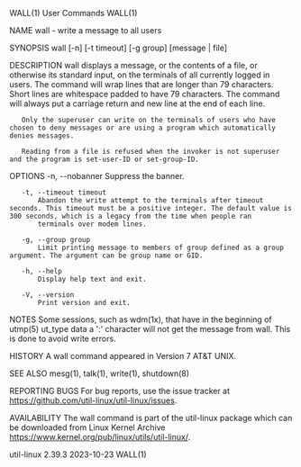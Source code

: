WALL(1)                                                                                        User Commands                                                                                        WALL(1)

NAME
       wall - write a message to all users

SYNOPSIS
       wall [-n] [-t timeout] [-g group] [message | file]

DESCRIPTION
       wall displays a message, or the contents of a file, or otherwise its standard input, on the terminals of all currently logged in users. The command will wrap lines that are longer than 79
       characters. Short lines are whitespace padded to have 79 characters. The command will always put a carriage return and new line at the end of each line.

       Only the superuser can write on the terminals of users who have chosen to deny messages or are using a program which automatically denies messages.

       Reading from a file is refused when the invoker is not superuser and the program is set-user-ID or set-group-ID.

OPTIONS
       -n, --nobanner
           Suppress the banner.

       -t, --timeout timeout
           Abandon the write attempt to the terminals after timeout seconds. This timeout must be a positive integer. The default value is 300 seconds, which is a legacy from the time when people ran
           terminals over modem lines.

       -g, --group group
           Limit printing message to members of group defined as a group argument. The argument can be group name or GID.

       -h, --help
           Display help text and exit.

       -V, --version
           Print version and exit.

NOTES
       Some sessions, such as wdm(1x), that have in the beginning of utmp(5) ut_type data a ':' character will not get the message from wall. This is done to avoid write errors.

HISTORY
       A wall command appeared in Version 7 AT&T UNIX.

SEE ALSO
       mesg(1), talk(1), write(1), shutdown(8)

REPORTING BUGS
       For bug reports, use the issue tracker at https://github.com/util-linux/util-linux/issues.

AVAILABILITY
       The wall command is part of the util-linux package which can be downloaded from Linux Kernel Archive <https://www.kernel.org/pub/linux/utils/util-linux/>.

util-linux 2.39.3                                                                                2023-10-23                                                                                         WALL(1)
